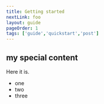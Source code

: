 ```yaml
---
title: Getting started
nextLink: foo
layout: guide
pageOrder: 1
tags: ['guide','quickstart','post']
---
```


## my special content
Here it is.

* one
* two
* three

